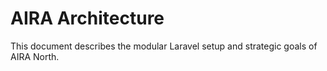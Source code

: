 # AIRA Architecture

This document describes the modular Laravel setup and strategic goals of AIRA North.